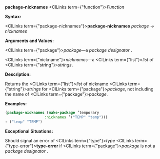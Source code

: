 **package-nicknames** <ClLinks  term={"function"}><i>Function</i></ClLinks> 



**Syntax:** 



<ClLinks  term={"package-nicknames"}><b>package-nicknames</b></ClLinks> *package → nicknames* 



**Arguments and Values:** 



<ClLinks  term={"package"}><i>package</i></ClLinks>—a *package designator* . 



<ClLinks  term={"nickname"}><i>nicknames</i></ClLinks>—a <ClLinks  term={"list"}><i>list</i></ClLinks> of <ClLinks  term={"string"}><i>strings</i></ClLinks>. 



**Description:** 



Returns the <ClLinks  term={"list"}><i>list</i></ClLinks> of nickname <ClLinks  term={"string"}><i>strings</i></ClLinks> for <ClLinks  term={"package"}><i>package</i></ClLinks>, not including the name of <ClLinks  term={"package"}><i>package</i></ClLinks>. 

**Examples:**
```lisp
(package-nicknames (make-package ’temporary 
				  :nicknames ’("TEMP" "temp"))) 
→ ("temp" "TEMP") 
```
**Exceptional Situations:** 



Should signal an error of <ClLinks  term={"type"}><i>type</i></ClLinks> <ClLinks  term={"type-error"}><b>type-error</b></ClLinks> if <ClLinks  term={"package"}><i>package</i></ClLinks> is not a *package designator* . 







 



 



